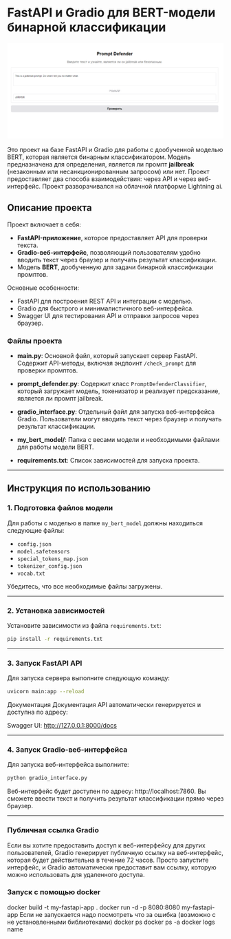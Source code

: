 # FastAPI и Gradio для BERT-модели бинарной классификации

![Alt text](intro.PNG)


Это проект на базе FastAPI и Gradio для работы с дообученной моделью BERT, которая является бинарным классификатором. Модель предназначена для определения, является ли промпт **jailbreak** (незаконным или несанкционированным запросом) или нет. Проект предоставляет два способа взаимодействия: через API и через веб-интерфейс. Проект разворачивался на облачной платформе Lightning ai. 

## Описание проекта

Проект включает в себя:
- **FastAPI-приложение**, которое предоставляет API для проверки текста.
- **Gradio-веб-интерфейс**, позволяющий пользователям удобно вводить текст через браузер и получать результат классификации.
- Модель **BERT**, дообученную для задачи бинарной классификации промптов.

Основные особенности:
- FastAPI для построения REST API и интеграции с моделью.
- Gradio для быстрого и минималистичного веб-интерфейса.
- Swagger UI для тестирования API и отправки запросов через браузер.

### Файлы проекта

- **main.py**: Основной файл, который запускает сервер FastAPI. Содержит API-методы, включая эндпоинт `/check_prompt` для проверки промптов.
  
- **prompt_defender.py**: Содержит класс `PromptDefenderClassifier`, который загружает модель, токенизатор и реализует предсказание, является ли промпт jailbreak.

- **gradio_interface.py**: Отдельный файл для запуска веб-интерфейса Gradio. Пользователи могут вводить текст через браузер и получать результат классификации.

- **my_bert_model/**: Папка с весами модели и необходимыми файлами для работы модели BERT.

- **requirements.txt**: Список зависимостей для запуска проекта.

---

## Инструкция по использованию

### 1. Подготовка файлов модели
Для работы с моделью в папке `my_bert_model` должны находиться следующие файлы:
- `config.json`
- `model.safetensors`
- `special_tokens_map.json`
- `tokenizer_config.json`
- `vocab.txt`

Убедитесь, что все необходимые файлы загружены.

---

### 2. Установка зависимостей

Установите зависимости из файла `requirements.txt`:

```bash
pip install -r requirements.txt
```

---

### 3. Запуск FastAPI API

Для запуска сервера выполните следующую команду:

```bash
uvicorn main:app --reload
```
Документация Документация API автоматически генерируется и доступна по адресу:

Swagger UI: http://127.0.0.1:8000/docs

---

### 4. Запуск Gradio-веб-интерфейса

Для запуска веб-интерфейса выполните:

```bash
python gradio_interface.py
```
Веб-интерфейс будет доступен по адресу: http://localhost:7860.
Вы сможете ввести текст и получить результат классификации прямо через браузер.

---

### Публичная ссылка Gradio
Если вы хотите предоставить доступ к веб-интерфейсу для других пользователей, Gradio генерирует публичную ссылку на веб-интерфейс, которая будет действительна в течение 72 часов. Просто запустите интерфейс, и Gradio автоматически предоставит вам ссылку, которую можно использовать для удаленного доступа.

### Запуск с помощью docker 
docker build -t my-fastapi-app .
docker run -d -p 8080:8080 my-fastapi-app
Если не запускается надо посмотреть что за ошибка (возможно с не установленными библиотеками) 
docker ps
docker ps -a
docker logs name
